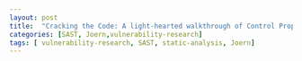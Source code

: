 ```yaml
---
layout: post
title:  "Cracking the Code: A light-hearted walkthrough of Control Property Graphs"
categories: [SAST, Joern,vulnerability-research]
tags: [ vulnerability-research, SAST, static-analysis, Joern]
---
```

